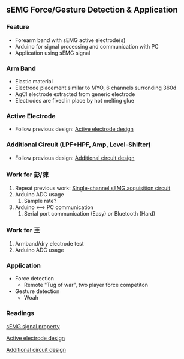 ## sEMG Force/Gesture Detection & Application

### Feature
* Forearm band with sEMG active electrode(s)
* Arduino for signal processing and communication with PC
* Application using sEMG signal

### Arm Band
* Elastic material
* Electrode placement similar to MYO, 6 channels surronding 360d
* AgCl electrode extracted from generic electrode
* Electrodes are fixed in place by hot melting glue

### Active Electrode
* Follow previous design:
[Active electrode design](https://docs.google.com/presentation/d/1o4o_Otk5q0jGyL7rctB4WYEOh_Rm1VMepdIzW7R5j3A/edit?usp=sharing)

### Additional Circuit (LPF+HPF, Amp, Level-Shifter)
* Follow previous design:
[Additional circuit design](https://docs.google.com/presentation/d/1GJvZu7B9UVg2i4G1NfTHZUsHolxvhOIAVFU5KP-jUp8/edit?usp=sharing)
 
### Work for 彭/陳
 1. Repeat previous work: [Single-channel sEMG acquisition circuit](https://docs.google.com/presentation/d/11IYvfBDf9Gm5g4vkAGl6tNFws104Yh6MHr-Pdmbg2KI/edit?usp=sharing)
 2. Arduino ADC usage
    1. Sample rate?    
 2. Arduino <--> PC communication
    1. Serial port communication (Easy) or Bluetooth (Hard)
 
### Work for 王
1. Armband/dry electrode test
2. Arduino ADC usage

### Application
* Force detection
    - Remote "Tug of war", two player force competiton
* Gesture detection
    - Woah

### Readings 
[sEMG signal property](https://docs.google.com/presentation/d/1j7N44gfdRZYDZp8JlrIv_mfGXxhfv925Nk_ETe5trDQ/edit?usp=sharing)

[Active electrode design](https://docs.google.com/presentation/d/1o4o_Otk5q0jGyL7rctB4WYEOh_Rm1VMepdIzW7R5j3A/edit?usp=sharing)

[Additional circuit design](https://docs.google.com/presentation/d/1GJvZu7B9UVg2i4G1NfTHZUsHolxvhOIAVFU5KP-jUp8/edit?usp=sharing)

